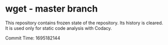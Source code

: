 # wget - master branch

This repository contains frozen state of the repository.
Its history is cleared. It is used only for static code
analysis with Codacy.

Commit Time: 1695182144